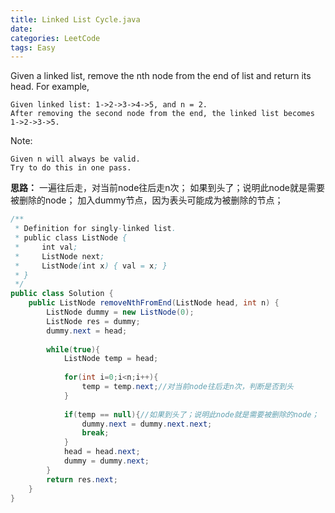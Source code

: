 ```yaml
---
title: Linked List Cycle.java
date: 
categories: LeetCode
tags: Easy
---
```

Given a linked list, remove the nth node from the end of list and return its head.
For example,

	Given linked list: 1->2->3->4->5, and n = 2.
	After removing the second node from the end, the linked list becomes 1->2->3->5.
Note:

	Given n will always be valid.
	Try to do this in one pass.
<!-- more -->
**思路：**
一遍往后走，对当前node往后走n次；
如果到头了；说明此node就是需要被删除的node；
加入dummy节点，因为表头可能成为被删除的节点；
``` java
/**
 * Definition for singly-linked list.
 * public class ListNode {
 *     int val;
 *     ListNode next;
 *     ListNode(int x) { val = x; }
 * }
 */
public class Solution {
    public ListNode removeNthFromEnd(ListNode head, int n) {
        ListNode dummy = new ListNode(0);
        ListNode res = dummy;
        dummy.next = head;
        
        while(true){
            ListNode temp = head;
            
            for(int i=0;i<n;i++){
                temp = temp.next;//对当前node往后走n次，判断是否到头
            }
            
            if(temp == null){//如果到头了；说明此node就是需要被删除的node；
                dummy.next = dummy.next.next;
                break;
            }
            head = head.next;
            dummy = dummy.next;
        }
        return res.next;
    }
}
``` 

